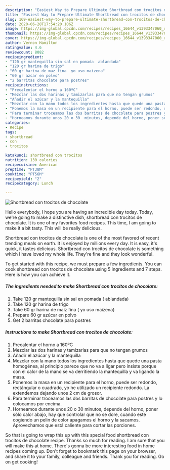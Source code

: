 ```yaml
---
description: "Easiest Way to Prepare Ultimate Shortbread con trocitos de chocolate"
title: "Easiest Way to Prepare Ultimate Shortbread con trocitos de chocolate"
slug: 169-easiest-way-to-prepare-ultimate-shortbread-con-trocitos-de-chocolate
date: 2020-06-28T17:54:20.106Z
image: https://img-global.cpcdn.com/recipes/recipes_16644_v1393347060_receta_foto_00016644/751x532cq70/shortbread-con-trocitos-de-chocolate-foto-principal.jpg
thumbnail: https://img-global.cpcdn.com/recipes/recipes_16644_v1393347060_receta_foto_00016644/751x532cq70/shortbread-con-trocitos-de-chocolate-foto-principal.jpg
cover: https://img-global.cpcdn.com/recipes/recipes_16644_v1393347060_receta_foto_00016644/751x532cq70/shortbread-con-trocitos-de-chocolate-foto-principal.jpg
author: Vernon Hamilton
ratingvalue: 4.6
reviewcount: 8082
recipeingredient:
- "120 gr mantequilla sin sal en pomada  ablandada"
- "120 gr harina de trigo"
- "60 gr harina de maz fina  yo uso maizena"
- "60 gr azcar en polvo"
- "2 barritas chocolate para postres"
recipeinstructions:
- "Precalentar el horno a 160ºC"
- "Mezclar las dos harinas y tamizarlas para que no tengan grumos"
- "Añadir el azúcar y la mantequilla"
- "Mezclar con la mano todos los ingredientes hasta que quede una pasta homogénea, al principio parece que no va a ligar pero insiste porque con el calor de la mano se va derritiendo la mantequilla y va ligando la masa."
- "Ponemos la masa en un recipiente para el horno, puede ser redondo, rectángular o cuadrado, yo he utilizado un recipiente redondo. La extendemos dejando unos 2 cm de grosor."
- "Para terminar troceamos las dos barritas de chocolate para postres y lo colocamos por encima."
- "Horneamos durante unos 20 o 30  minutos, depende del horno, poner sólo calor abajo, hay  que controlar que no se dore, cuando esté cogiendo un pelin de color apagamos el horno y la sacamos. Aprovechamos que está caliente para cortar las porciones."
categories:
- Recipe
tags:
- shortbread
- con
- trocitos

katakunci: shortbread con trocitos 
nutrition: 130 calories
recipecuisine: American
preptime: "PT38M"
cooktime: "PT56M"
recipeyield: "2"
recipecategory: Lunch

---
```



![Shortbread con trocitos de chocolate](https://img-global.cpcdn.com/recipes/recipes_16644_v1393347060_receta_foto_00016644/751x532cq70/shortbread-con-trocitos-de-chocolate-foto-principal.jpg)

Hello everybody, I hope you are having an incredible day today. Today, we're going to make a distinctive dish, shortbread con trocitos de chocolate. It is one of my favorites food recipes. This time, I am going to make it a bit tasty. This will be really delicious.

Shortbread con trocitos de chocolate is one of the most favored of recent trending meals on earth. It is enjoyed by millions every day. It is easy, it's quick, it tastes delicious. Shortbread con trocitos de chocolate is something which I have loved my whole life. They're fine and they look wonderful.




To get started with this recipe, we must prepare a few ingredients. You can cook shortbread con trocitos de chocolate using 5 ingredients and 7 steps. Here is how you can achieve it.

<!--inarticleads1-->

##### The ingredients needed to make Shortbread con trocitos de chocolate:

1. Take 120 gr mantequilla sin sal en pomada ( ablandada)
1. Take 120 gr harina de trigo
1. Take 60 gr harina de maíz fina ( yo uso maizena)
1. Prepare 60 gr azúcar en polvo
1. Get 2 barritas chocolate para postres




<!--inarticleads2-->

##### Instructions to make Shortbread con trocitos de chocolate:

1. Precalentar el horno a 160ºC
1. Mezclar las dos harinas y tamizarlas para que no tengan grumos
1. Añadir el azúcar y la mantequilla
1. Mezclar con la mano todos los ingredientes hasta que quede una pasta homogénea, al principio parece que no va a ligar pero insiste porque con el calor de la mano se va derritiendo la mantequilla y va ligando la masa.
1. Ponemos la masa en un recipiente para el horno, puede ser redondo, rectángular o cuadrado, yo he utilizado un recipiente redondo. La extendemos dejando unos 2 cm de grosor.
1. Para terminar troceamos las dos barritas de chocolate para postres y lo colocamos por encima.
1. Horneamos durante unos 20 o 30  minutos, depende del horno, poner sólo calor abajo, hay  que controlar que no se dore, cuando esté cogiendo un pelin de color apagamos el horno y la sacamos. Aprovechamos que está caliente para cortar las porciones.




So that is going to wrap this up with this special food shortbread con trocitos de chocolate recipe. Thanks so much for reading. I am sure that you will make this at home. There's gonna be more interesting food in home recipes coming up. Don't forget to bookmark this page on your browser, and share it to your family, colleague and friends. Thank you for reading. Go on get cooking!

